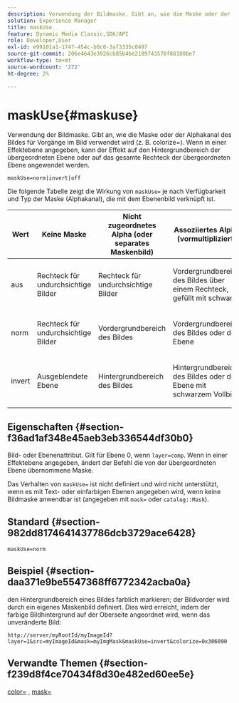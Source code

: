 ```yaml
---
description: Verwendung der Bildmaske. Gibt an, wie die Maske oder der Alphakanal des Bildes für Vorgänge im Bild verwendet wird (z. B. colorize=). Wenn in einer Effektebene angegeben, kann der Effekt auf den Hintergrundbereich der übergeordneten Ebene oder auf das gesamte Rechteck der übergeordneten Ebene angewendet werden.
solution: Experience Manager
title: maskUse
feature: Dynamic Media Classic,SDK/API
role: Developer,User
exl-id: e99101a1-1747-454c-b0c0-3af3335c0497
source-git-commit: 206e4643e3926cb85b4be2189743578f88180be7
workflow-type: tm+mt
source-wordcount: '272'
ht-degree: 2%

---
```


# maskUse{#maskuse}

Verwendung der Bildmaske. Gibt an, wie die Maske oder der Alphakanal des Bildes für Vorgänge im Bild verwendet wird (z. B. colorize=). Wenn in einer Effektebene angegeben, kann der Effekt auf den Hintergrundbereich der übergeordneten Ebene oder auf das gesamte Rechteck der übergeordneten Ebene angewendet werden.

`maskUse=norm|invert|off`

Die folgende Tabelle zeigt die Wirkung von `maskUse=` je nach Verfügbarkeit und Typ der Maske (Alphakanal), die mit dem Ebenenbild verknüpft ist.

<table id="table_B765F6A765F548948531AF26DA0B4360"> 
 <thead> 
  <tr> 
   <th class="entry"> <b> Wert</b> </th> 
   <th class="entry"> <b> Keine Maske</b> </th> 
   <th class="entry"> <b> Nicht zugeordnetes Alpha (oder separates Maskenbild)</b> </th> 
   <th class="entry"> <b> Assoziiertes Alpha (vormultipliziert)</b> </th> 
  </tr> 
 </thead>
 <tbody> 
  <tr> 
   <td> <p> <span class="codeph"> aus </span> </p> </td> 
   <td> <p> Rechteck für undurchsichtige Bilder </p> </td> 
   <td> <p> Rechteck für undurchsichtige Bilder </p> </td> 
   <td> <p> Vordergrundbereich des Bildes über einem Rechteck, gefüllt mit schwarz </p> </td> 
  </tr> 
  <tr> 
   <td> <p> <span class="codeph"> norm  </span> </p> </td> 
   <td> <p> Rechteck für undurchsichtige Bilder </p> </td> 
   <td> <p> Vordergrundbereich des Bildes </p> </td> 
   <td> <p> Vordergrundbereich des Bildes oder der Ebene </p> </td> 
  </tr> 
  <tr> 
   <td> <p> <span class="codeph"> invert  </span> </p> </td> 
   <td> <p> Ausgeblendete Ebene </p> </td> 
   <td> <p> Hintergrundbereich des Bildes </p> </td> 
   <td> <p> Hintergrundbereich des Bildes oder der Ebene mit schwarzem Vollbild </p> </td> 
  </tr> 
 </tbody> 
</table>

## Eigenschaften {#section-f36ad1af348e45aeb3eb336544df30b0}

Bild- oder Ebenenattribut. Gilt für Ebene 0, wenn `layer=comp`. Wenn in einer Effektebene angegeben, ändert der Befehl die von der übergeordneten Ebene übernommene Maske.

Das Verhalten von `maskUse=` ist nicht definiert und wird nicht unterstützt, wenn es mit Text- oder einfarbigen Ebenen angegeben wird, wenn keine Bildmaske anwendbar ist (angegeben mit `mask=` oder `catalog::Mask`).

## Standard {#section-982dd8174641437786dcb3729ace6428}

`maskUse=norm`

## Beispiel {#section-daa371e9be5547368ff6772342acba0a}

den Hintergrundbereich eines Bildes farblich markieren; der Bildvorder wird durch ein eigenes Maskenbild definiert. Dies wird erreicht, indem der farbige Bildhintergrund auf der Oberseite angeordnet wird, wenn das unveränderte Bild:

`http://server/myRootId/myImageId?layer=1&src=myImageId&mask=myImgMask&maskUse=invert&colorize=0x306090`

## Verwandte Themen {#section-f239d8f4ce70434f8d30e482ed60ee5e}

[color=](/help/aem-is-ir-api/is-api/http-ref/image-serving-api-ref/c-http-protocol-reference/c-data-types/r-is-http-color.md) ,  [mask=](../../../../../is-api/http-ref/image-serving-api-ref/c-http-protocol-reference/c-command-reference/r-mask.md#reference-922254e027404fb890b850e2723ee06e)
